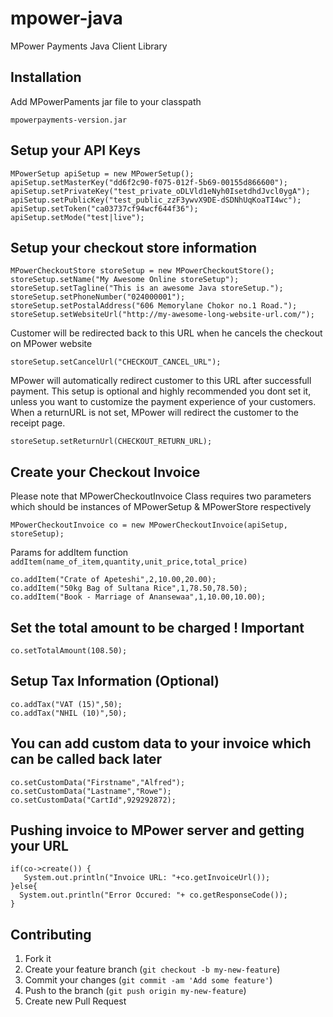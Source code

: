 mpower-java
===========

MPower Payments Java Client Library

## Installation

Add MPowerPaments jar file to your classpath

    mpowerpayments-version.jar

## Setup your API Keys

    MPowerSetup apiSetup = new MPowerSetup();
    apiSetup.setMasterKey("dd6f2c90-f075-012f-5b69-00155d866600");
    apiSetup.setPrivateKey("test_private_oDLVld1eNyh0IsetdhdJvcl0ygA");
    apiSetup.setPublicKey("test_public_zzF3ywvX9DE-dSDNhUqKoaTI4wc");
    apiSetup.setToken("ca03737cf94wcf644f36"); 
    apiSetup.setMode("test|live");

## Setup your checkout store information

    MPowerCheckoutStore storeSetup = new MPowerCheckoutStore();
    storeSetup.setName("My Awesome Online storeSetup");
    storeSetup.setTagline("This is an awesome Java storeSetup.");
    storeSetup.setPhoneNumber("024000001");
    storeSetup.setPostalAddress("606 Memorylane Chokor no.1 Road.");
    storeSetup.setWebsiteUrl("http://my-awesome-long-website-url.com/");

Customer will be redirected back to this URL when he cancels the checkout on MPower website

    storeSetup.setCancelUrl("CHECKOUT_CANCEL_URL");

MPower will automatically redirect customer to this URL after successfull payment.
This setup is optional and highly recommended you dont set it, unless you want to customize the payment experience of your customers.
When a returnURL is not set, MPower will redirect the customer to the receipt page.

    storeSetup.setReturnUrl(CHECKOUT_RETURN_URL);

## Create your Checkout Invoice
Please note that MPowerCheckoutInvoice Class requires two parameters which should be instances of MPowerSetup & MPowerStore respectively

    MPowerCheckoutInvoice co = new MPowerCheckoutInvoice(apiSetup, storeSetup);

Params for addItem function `addItem(name_of_item,quantity,unit_price,total_price)`

    co.addItem("Crate of Apeteshi",2,10.00,20.00);
    co.addItem("50kg Bag of Sultana Rice",1,78.50,78.50);
    co.addItem("Book - Marriage of Anansewaa",1,10.00,10.00);

## Set the total amount to be charged ! Important

    co.setTotalAmount(108.50);

## Setup Tax Information (Optional)

    co.addTax("VAT (15)",50);
    co.addTax("NHIL (10)",50);

## You can add custom data to your invoice which can be called back later

    co.setCustomData("Firstname","Alfred");
    co.setCustomData("Lastname","Rowe");
    co.setCustomData("CartId",929292872);

## Pushing invoice to MPower server and getting your URL

    if(co->create()) {
       System.out.println("Invoice URL: "+co.getInvoiceUrl());
    }else{
      System.out.println("Error Occured: "+ co.getResponseCode());
    }

## Contributing

1. Fork it
2. Create your feature branch (`git checkout -b my-new-feature`)
3. Commit your changes (`git commit -am 'Add some feature'`)
4. Push to the branch (`git push origin my-new-feature`)
5. Create new Pull Request